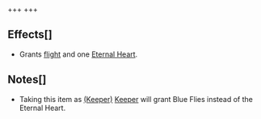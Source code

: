 +++
+++

Effects[]
---------


* Grants [flight](/wiki/Flight "Flight") and one [Eternal Heart](/wiki/Eternal_Heart "Eternal Heart").


Notes[]
-------


* Taking this item as  [(Keeper)](/wiki/Keeper "Keeper") [Keeper](/wiki/Keeper "Keeper") will grant Blue Flies instead of the Eternal Heart.


